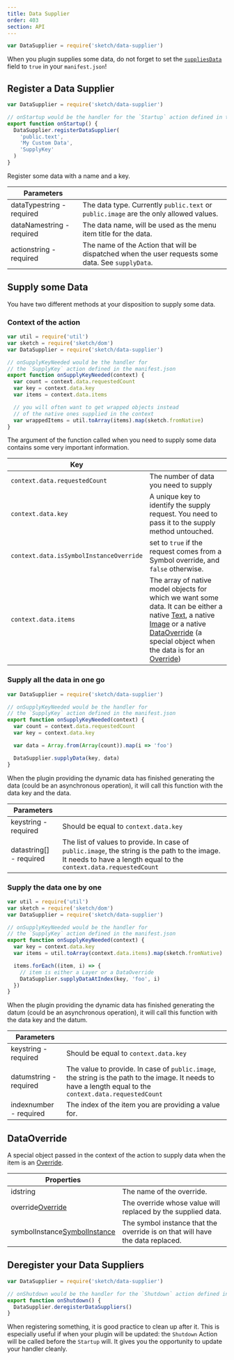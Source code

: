 ```yaml
---
title: Data Supplier
order: 403
section: API
---
```


```javascript
var DataSupplier = require('sketch/data-supplier')
```

When you plugin supplies some data, do not forget to set the [`suppliesData`](/guides/plugin-bundles/#suppliesdata) field to `true` in your `manifest.json`!

## Register a Data Supplier

```javascript
var DataSupplier = require('sketch/data-supplier')

// onStartup would be the handler for the `Startup` action defined in the manifest.json
export function onStartup() {
  DataSupplier.registerDataSupplier(
    'public.text',
    'My Custom Data',
    'SupplyKey'
  )
}
```

Register some data with a name and a key.

| Parameters                                              |                                                                                                    |
| ------------------------------------------------------- | -------------------------------------------------------------------------------------------------- |
| dataType<span class="arg-type">string - required</span> | The data type. Currently `public.text` or `public.image` are the only allowed values.              |
| dataName<span class="arg-type">string - required</span> | The data name, will be used as the menu item title for the data.                                   |
| action<span class="arg-type">string - required</span>   | The name of the Action that will be dispatched when the user requests some data. See `supplyData`. |

## Supply some Data

You have two different methods at your disposition to supply some data.

### Context of the action

```javascript
var util = require('util')
var sketch = require('sketch/dom')
var DataSupplier = require('sketch/data-supplier')

// onSupplyKeyNeeded would be the handler for
// the `SupplyKey` action defined in the manifest.json
export function onSupplyKeyNeeded(context) {
  var count = context.data.requestedCount
  var key = context.data.key
  var items = context.data.items

  // you will often want to get wrapped objects instead
  // of the native ones supplied in the context
  var wrappedItems = util.toArray(items).map(sketch.fromNative)
}
```

The argument of the function called when you need to supply some data contains some very important information.

| Key                  |                                                                                                                                                                                                                                             |
| -------------------- | ------------------------------------------------------------------------------------------------------------------------------------------------------------------------------------------------------------------------------------------- |
| `context.data.requestedCount` | The number of data you need to supply                                                                                                                                                                                                       |
| `context.data.key`   | A unique key to identify the supply request. You need to pass it to the supply method untouched.                                                                                                                                            |
| `context.data.isSymbolInstanceOverride`   | set to `true` if the request comes from a Symbol override, and `false` otherwise.                                                                                                                                            |
| `context.data.items` | The array of native model objects for which we want some data. It can be either a native [Text](#text), a native [Image](#image) or a native [DataOverride](#dataoverride) (a special object when the data is for an [Override](#override)) |

### Supply all the data in one go

```javascript
var DataSupplier = require('sketch/data-supplier')

// onSupplyKeyNeeded would be the handler for
// the `SupplyKey` action defined in the manifest.json
export function onSupplyKeyNeeded(context) {
  var count = context.data.requestedCount
  var key = context.data.key

  var data = Array.from(Array(count)).map(i => 'foo')

  DataSupplier.supplyData(key, data)
}
```

When the plugin providing the dynamic data has finished generating the data (could be an asynchronous operation), it will call this function with the data key and the data.

| Parameters                                            |                                                                                                                                                            |
| ----------------------------------------------------- | ---------------------------------------------------------------------------------------------------------------------------------------------------------- |
| key<span class="arg-type">string - required</span>    | Should be equal to `context.data.key`                                                                                                                      |
| data<span class="arg-type">string[] - required</span> | The list of values to provide. In case of `public.image`, the string is the path to the image. It needs to have a length equal to the `context.data.requestedCount` |

### Supply the data one by one

```javascript
var util = require('util')
var sketch = require('sketch/dom')
var DataSupplier = require('sketch/data-supplier')

// onSupplyKeyNeeded would be the handler for
// the `SupplyKey` action defined in the manifest.json
export function onSupplyKeyNeeded(context) {
  var key = context.data.key
  var items = util.toArray(context.data.items).map(sketch.fromNative)

  items.forEach((item, i) => {
    // item is either a Layer or a DataOverride
    DataSupplier.supplyDataAtIndex(key, 'foo', i)
  })
}
```

When the plugin providing the dynamic data has finished generating the datum (could be an asynchronous operation), it will call this function with the data key and the datum.

| Parameters                                           |                                                                                                                                                   |
| ---------------------------------------------------- | ------------------------------------------------------------------------------------------------------------------------------------------------- |
| key<span class="arg-type">string - required</span>   | Should be equal to `context.data.key`                                                                                                             |
| datum<span class="arg-type">string - required</span> | The value to provide. In case of `public.image`, the string is the path to the image. It needs to have a length equal to the `context.data.requestedCount` |
| index<span class="arg-type">number - required</span> | The index of the item you are providing a value for.                                                                                              |

## DataOverride

A special object passed in the context of the action to supply data when the item is an [Override](#override).

| Properties                                                                    |                                                                               |
| ----------------------------------------------------------------------------- | ----------------------------------------------------------------------------- |
| id<span class="arg-type">string</span>                                        | The name of the override.                                                     |
| override<span class="arg-type">[Override](#override)</span>                   | The override whose value will replaced by the supplied data.                  |
| symbolInstance<span class="arg-type">[SymbolInstance](#symbolinstance)</span> | The symbol instance that the override is on that will have the data replaced. |

## Deregister your Data Suppliers

```javascript
var DataSupplier = require('sketch/data-supplier')

// onShutdown would be the handler for the `Shutdown` action defined in the manifest.json
export function onShutdown() {
  DataSupplier.deregisterDataSuppliers()
}
```

When registering something, it is good practice to clean up after it. This is especially useful if when your plugin will be updated: the `Shutdown` Action will be called before the `Startup` will. It gives you the opportunity to update your handler cleanly.
